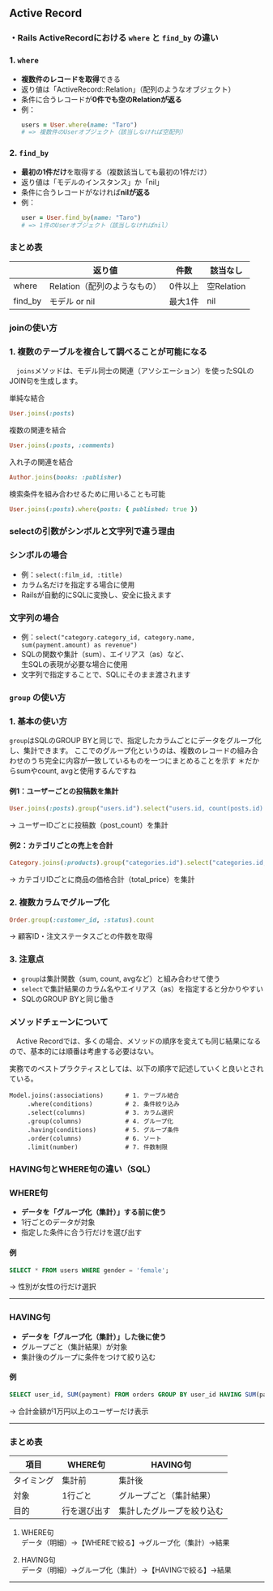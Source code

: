 ## Active Record

### ・Rails ActiveRecordにおける `where` と `find_by` の違い

### 1. `where`

- **複数件のレコードを取得**できる
- 返り値は「ActiveRecord::Relation」（配列のようなオブジェクト）
- 条件に合うレコードが**0件でも空のRelationが返る**
- 例：
  ```ruby
  users = User.where(name: "Taro")
  # => 複数件のUserオブジェクト（該当しなければ空配列）
  ```

### 2. `find_by`

- **最初の1件だけ**を取得する（複数該当しても最初の1件だけ）
- 返り値は「モデルのインスタンス」か「nil」
- 条件に合うレコードがなければ**nilが返る**
- 例：
  ```ruby
  user = User.find_by(name: "Taro")
  # => 1件のUserオブジェクト（該当しなければnil）
  ```

### まとめ表

|         | 返り値                       | 件数    | 該当なし   |
| ------- | ---------------------------- | ------- | ---------- |
| where   | Relation（配列のようなもの） | 0件以上 | 空Relation |
| find_by | モデル or nil                | 最大1件 | nil        |



### joinの使い方

### 1. 複数のテーブルを複合して調べることが可能になる

　`joins`メソッドは、モデル同士の関連（アソシエーション）を使ったSQLのJOIN句を生成します。

単純な結合
```ruby
User.joins(:posts)
```

複数の関連を結合

```ruby
User.joins(:posts, :comments)
```

入れ子の関連を結合

```ruby
Author.joins(books: :publisher)
```

検索条件を組み合わせるために用いることも可能

```ruby
User.joins(:posts).where(posts: { published: true })
```



### selectの引数がシンボルと文字列で違う理由

### シンボルの場合
- 例：`select(:film_id, :title)`
- カラム名だけを指定する場合に使用
- Railsが自動的にSQLに変換し、安全に扱えます

### 文字列の場合
- 例：`select("category.category_id, category.name, sum(payment.amount) as revenue")`
- SQLの関数や集計（sum）、エイリアス（as）など、  
  生SQLの表現が必要な場合に使用
- 文字列で指定することで、SQLにそのまま渡されます



###  `group` の使い方

### 1. 基本の使い方

`group`はSQLのGROUP BYと同じで、指定したカラムごとにデータをグループ化し、集計できます。
ここでのグループ化というのは、複数のレコードの組み合わせのうち完全に内容が一致しているものを一つにまとめることを示す
＊だからsumやcount, avgと使用するんですね

#### 例1：ユーザーごとの投稿数を集計

```ruby
User.joins(:posts).group("users.id").select("users.id, count(posts.id) as post_count")
```
→ ユーザーIDごとに投稿数（post_count）を集計

#### 例2：カテゴリごとの売上を合計

```ruby
Category.joins(:products).group("categories.id").select("categories.id, sum(products.price) as total_price")
```
→ カテゴリIDごとに商品の価格合計（total_price）を集計

### 2. 複数カラムでグループ化

```ruby
Order.group(:customer_id, :status).count
```
→ 顧客ID・注文ステータスごとの件数を取得

### 3. 注意点

- `group`は集計関数（sum, count, avgなど）と組み合わせて使う
- `select`で集計結果のカラム名やエイリアス（as）を指定すると分かりやすい
- SQLのGROUP BYと同じ働き



### メソッドチェーンについて

　Active Recordでは、多くの場合、メソッドの順序を変えても同じ結果になるので、基本的には順番は考慮する必要はない。

実務でのベストプラクティスとしては、以下の順序で記述していくと良いとされている。

```
Model.joins(:associations)      # 1. テーブル結合
     .where(conditions)         # 2. 条件絞り込み
     .select(columns)           # 3. カラム選択
     .group(columns)            # 4. グループ化
     .having(conditions)        # 5. グループ条件
     .order(columns)            # 6. ソート
     .limit(number)             # 7. 件数制限
```



### HAVING句とWHERE句の違い（SQL）

### WHERE句
- **データを「グループ化（集計）」する前に使う**
- 1行ごとのデータが対象
- 指定した条件に合う行だけを選び出す

#### 例
```sql
SELECT * FROM users WHERE gender = 'female';
```
→ 性別が女性の行だけ選択

---

### HAVING句
- **データを「グループ化（集計）」した後に使う**
- グループごと（集計結果）が対象
- 集計後のグループに条件をつけて絞り込む

#### 例
```sql
SELECT user_id, SUM(payment) FROM orders GROUP BY user_id HAVING SUM(payment) >= 10000;
```
→ 合計金額が1万円以上のユーザーだけ表示

---

### まとめ表

| 項目       | WHERE句      | HAVING句                   |
| ---------- | ------------ | -------------------------- |
| タイミング | 集計前       | 集計後                     |
| 対象       | 1行ごと      | グループごと（集計結果）   |
| 目的       | 行を選び出す | 集計したグループを絞り込む |

1. WHERE句  
   データ（明細）→【WHEREで絞る】→グループ化（集計）→結果

2. HAVING句  
   データ（明細）→グループ化（集計）→【HAVINGで絞る】→結果

---